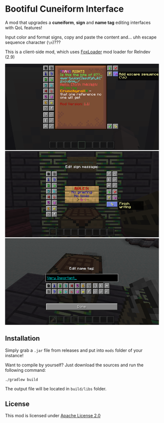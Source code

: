 # Bootiful Cuneiform Interface

A mod that upgrades a **cuneiform**, **sign** and **name tag** editing interfaces with QoL features!

Input color and format signs, copy and paste the content and... uhh escape sequence character (`\n`)???

This is a client-side mod, which uses [FoxLoader](https://github.com/Fox2Code/FoxLoader) mod loader for ReIndev (2.9)

![Cuneiform Interface](https://github.com/tracystacktrace/BootifulCuneiformInterface/raw/main/docs/showcase.png)
![Sign Interface](https://github.com/tracystacktrace/BootifulCuneiformInterface/raw/main/docs/showcase_2.png)
![Name Tag Interface](https://github.com/tracystacktrace/BootifulCuneiformInterface/raw/main/docs/showcase_3.png)

## Installation

Simply grab a `.jar` file from releases and put into `mods` folder of your instance!

Want to compile by yourself? Just download the sources and run the following command:
```shell
./gradlew build
```

The output file will be located in `build/libs` folder.

## License

This mod is licensed under [Apache License 2.0](https://github.com/tracystacktrace/BootifulCuneiformInterface/blob/main/LICENSE)